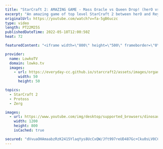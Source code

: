 ```yaml
---
title: "StarCraft 2: AMAZING GAME - Mass Oracle vs Queen Drop! (herO vs Reynor)"
excerpt: "An amazing game of top level StarCraft 2 between herO and Reynor. This Protoss versus Zerg starts off with excellent mind games from both players, as they try to outsmart each other on Pride of Altaris. Reynor opts to go for the Gold base early, whereas herO decides to go double Stargate Oracle.   Support"
originalUrl: https://youtube.com/watch?v=fa-5gB6uczc
type: video
length: PT22M25S
publishedDateTime: 2022-05-18T12:00:50Z
heat: 72

featuredContent: "<iframe width=\"800\" height=\"500\" frameborder=\"0\" src=\"https://www.youtube.com/embed/fa-5gB6uczc\" allow=\"accelerometer; autoplay; encrypted-media; gyroscope; picture-in-picture\" allowfullscreen></iframe>"

provider:
  name: LowkoTV
  domain: lowko.tv
  images:
    - url: https://everyday-cc.github.io/starcraft2/assets/images/organizations/lowko.tv-50x50.jpg
      width: 50
      height: 50

topics:
  - StarCraft 2
  - Protoss
  - Zerg

images:
  - url: https://www.youtube.com/img/desktop/supported_browsers/dinosaur.png
    width: 1200
    height: 800
    isCached: true

secured: "dVvuaOHAmaabzRzK2415YlaqYys8UcCxQW/Jft997reUD487Gc+Cku0sLV0CC6kAoLQQch5XofsS37nb1rpLisndaShcgJfqhqGPV3ZK9dphljArx5IQmAUqYF9YHCAJrM71+Qk4NmlwlDIWm3Wzi0+MBCPma6Q2hz/s8YdN7ZP9rB9ke6wuw6+KI8Cxs6A9Cp6kpkYRrQRUYRmgah81FojZBy5PMmGjIrW0DCBpLwiLxmHxqnM3nfkscCFKtGLoXRE/PqU3Vp3mo2vYVE6s6KzAg1QJcKQtG06mKRy9rFXcruNqHpCNgXYAAAfzL9tVBxCt/GgQrJmKKZR3QCF18+jT/naVeiU8PzRkTP1KuGwlXQVCQpanDpD45NyNzk+NujvuqghyAkoTpFU/5WVJ1x6i5cn64atHyYPp7vGtyb0=;F4mY2mp0A25KupF+FwBw1Q=="
---
```



